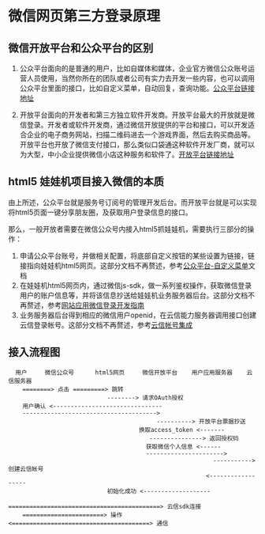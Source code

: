 # 微信网页第三方登录原理
## 微信开放平台和公众平台的区别

1. 公众平台面向的是普通的用户，比如自媒体和媒体，企业官方微信公众账号运营人员使用，当然你所在的团队或者公司有实力去开发一些内容，也可以调用公众平台里面的接口，比如自定义菜单，自动回复，查询功能。[公众平台链接地址](https://mp.weixin.qq.com)

2. 开放平台面向的开发者和第三方独立软件开发商。开放平台最大的开放就是微信登录。开发者或软件开发商，通过微信开放提供的平台和接口，可以开发适合企业的电子商务网站，扫描二维码进去一个游戏界面，然后去购买商品等。开放平台也开放了微信支付接口，那么类似口袋通这种软件开发厂商，就可以为大型，中小企业提供微信小店这种服务和软件了。[开放平台链接地址](https://open.weixin.qq.com)

## html5 娃娃机项目接入微信的本质

由上所述，公众平台就是服务号订阅号的管理开发后台。而开放平台就是可以实现将html5页面一键分享朋友圈，及获取用户登录信息的接口。

那么，一般开放者需要在微信公众号内接入html5抓娃娃机，需要执行三部分的操作：
1. 申请公众平台账号，并做相关配置，将底部自定义按钮的某些设置为链接，链接指向娃娃机html5网页。这部分文档不再赘述，参考[公众平台-自定义菜单](https://mp.weixin.qq.com/wiki?t=resource/res_main&id=mp1421141013)文档
2. 在娃娃机html5网页内，通过微信js-sdk，做一系列鉴权操作，获取微信登录用户的账户信息等，并将该信息抄送给娃娃机业务服务器后台。这部分文档不再赘述，参考[网站应用微信登录开发指南](https://open.weixin.qq.com/cgi-bin/showdocument?action=dir_list&t=resource/res_list&verify=1&id=open1419316505&token=&lang=zh_CN)
3. 业务服务器后台得到相应的微信用户openid，在云信能力服务器调用接口创建云信登录帐号。这部分文档不再赘述，参考[云信帐号集成](http://dev.netease.im/docs/product/IM%E5%8D%B3%E6%97%B6%E9%80%9A%E8%AE%AF/%E6%9C%8D%E5%8A%A1%E7%AB%AFAPI%E6%96%87%E6%A1%A3/%E7%BD%91%E6%98%93%E4%BA%91%E9%80%9A%E4%BF%A1ID)

## 接入流程图
``` graph
  用户     微信公众号      html5网页     微信开放平台    用户应用服务器    云信服务器
    ========> 点击 =========> 跳转
                            --------> 请求OAuth授权
    用户确认 <-------------------------------
    -------------------------------------->
                                          ----------> 开放平台票据抄送
                                     换取access_token <-------
                                        ---------------> 返回授权码
                                       获取微信个人信息 <------
                                       ---------------------->
                                                          -----------> 创建云信帐号
                                                        <------------------
                            初始化成功 <-------------------
                            ===========================================> 云信sdk连接
    =======================> 操作 <=======================================> 通信                
```